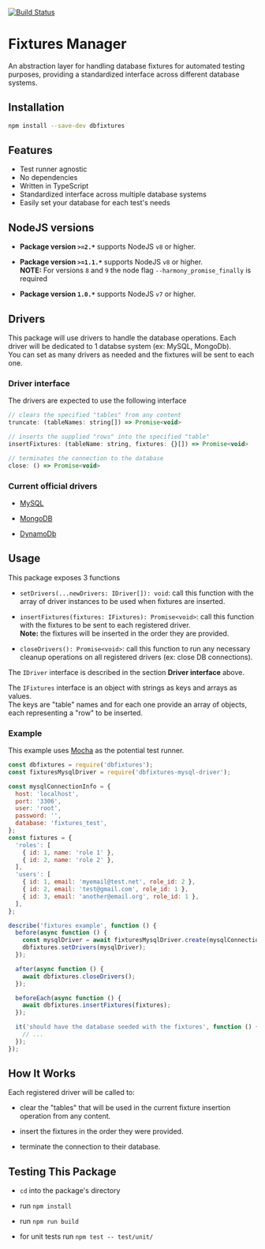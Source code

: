 [![Build Status](https://travis-ci.org/PedroHenriques/dbfixtures.svg?branch=master)](https://travis-ci.org/PedroHenriques/dbfixtures)

# Fixtures Manager

An abstraction layer for handling database fixtures for automated testing purposes, providing a standardized interface across different database systems.

## Installation

```sh
npm install --save-dev dbfixtures
```

## Features

* Test runner agnostic
* No dependencies
* Written in TypeScript
* Standardized interface across multiple database systems
* Easily set your database for each test's needs

## NodeJS versions

- **Package version `>=2.*`** supports NodeJS `v8` or higher.  

- **Package version `>=1.1.*`** supports NodeJS `v8` or higher.  
  **NOTE:** For versions `8` and `9` the node flag `--harmony_promise_finally` is required

- **Package version `1.0.*`** supports NodeJS `v7` or higher.  

## Drivers

This package will use drivers to handle the database operations.
Each driver will be dedicated to 1 databse system (ex: MySQL, MongoDb).  
You can set as many drivers as needed and the fixtures will be sent to each one.

### Driver interface

The drivers are expected to use the following interface

```js
// clears the specified "tables" from any content
truncate: (tableNames: string[]) => Promise<void>

// inserts the supplied "rows" into the specified "table"
insertFixtures: (tableName: string, fixtures: {}[]) => Promise<void>

// terminates the connection to the database
close: () => Promise<void>
```

### Current official drivers

* [MySQL](https://github.com/PedroHenriques/dbfixtures-mysql-driver)

* [MongoDB](https://github.com/PedroHenriques/dbfixtures-mongodb-driver)

* [DynamoDb](https://github.com/PedroHenriques/dbfixtures-dynamodb-driver)

## Usage

This package exposes 3 functions

* `setDrivers(...newDrivers: IDriver[]): void`: call this function with the array of driver instances to be used when fixtures are inserted.

* `insertFixtures(fixtures: IFixtures): Promise<void>`: call this function with the fixtures to be sent to each registered driver.  
**Note:** the fixtures will be inserted in the order they are provided.

* `closeDrivers(): Promise<void>`: call this function to run any necessary cleanup operations on all registered drivers (ex: close DB connections).

The `IDriver` interface is described in the section **Driver interface** above.

The `IFixtures` interface is an object with strings as keys and arrays as values.  
The keys are "table" names and for each one provide an array of objects, each representing a "row" to be inserted.

### Example

This example uses [Mocha](https://mochajs.org/) as the potential test runner.

```js
const dbfixtures = require('dbfixtures');
const fixturesMysqlDriver = require('dbfixtures-mysql-driver');

const mysqlConnectionInfo = {
  host: 'localhost',
  port: '3306',
  user: 'root',
  password: '',
  database: 'fixtures_test',
};
const fixtures = {
  'roles': [
    { id: 1, name: 'role 1' },
    { id: 2, name: 'role 2' },
  ],
  'users': [
    { id: 1, email: 'myemail@test.net', role_id: 2 },
    { id: 2, email: 'test@gmail.com', role_id: 1 },
    { id: 3, email: 'another@email.org', role_id: 1 },
  ],
};

describe('fixtures example', function () {
  before(async function () {
    const mysqlDriver = await fixturesMysqlDriver.create(mysqlConnectionInfo);
    dbfixtures.setDrivers(mysqlDriver);
  });

  after(async function () {
    await dbfixtures.closeDrivers();
  });

  beforeEach(async function () {
    await dbfixtures.insertFixtures(fixtures);
  });

  it('should have the database seeded with the fixtures', function () {
    // ...
  });
});
```

## How It Works

Each registered driver will be called to:

* clear the "tables" that will be used in the current fixture insertion operation from any content.

* insert the fixtures in the order they were provided.

* terminate the connection to their database.

## Testing This Package

* `cd` into the package's directory
* run `npm install`
* run `npm run build`

* for unit tests run `npm test -- test/unit/`
